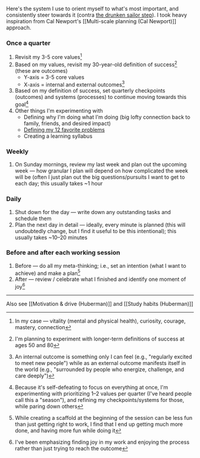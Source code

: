 Here's the system I use to orient myself to what's most important, and consistently steer towards it (contra [the drunken sailor step](https://www.cs.virginia.edu/~robins/YouAndYourResearch.html)). I took heavy inspiration from Cal Newport's [[Multi-scale planning (Cal Newport)]] approach.

### **Once a quarter**
1. Revisit my 3-5 core values[^1]
2. Based on my values, revisit my 30-year-old definition of success[^2] (these are outcomes)
	- Y-axis = 3-5 core values
	- X-axis = internal and external outcomes[^3]
3. Based on my definition of success, set quarterly checkpoints (outcomes) and systems (processes) to continue moving towards this goal[^4]
4. Other things I'm experimenting with
	- Defining why I'm doing what I'm doing (big lofty connection back to family, friends, and desired impact)
	- [Defining my 12 favorite problems](https://www.honest-broker.com/p/my-12-favorite-problems?__readwiseLocation=)
	- Creating a learning syllabus

### **Weekly**
1. On Sunday mornings, review my last week and plan out the upcoming week — how granular I plan will depend on how complicated the week will be (often I just plan out the big questions/pursuits I want to get to each day; this usually takes ~1 hour

### **Daily**
1. Shut down for the day — write down any outstanding tasks and schedule them
2. Plan the next day in detail — ideally, every minute is planned (this will undoubtedly change, but I find it useful to be this intentional); this usually takes ~10–20 minutes

### **Before and after each working session**
1. Before — do all my meta-thinking; i.e., set an intention (what I want to achieve) and make a plan[^5]
2. After — review / celebrate what I finished and identify one moment of joy[^6]

---
Also see [[Motivation & drive (Huberman)]] and [[Study habits (Huberman)]]

[^1]: In my case — vitality (mental and physical health), curiosity, courage, mastery, connection
[^2]: I'm planning to experiment with longer-term definitions of success at ages 50 and 80
[^3]: An internal outcome is something only I can feel (e.g., "regularly excited to meet new people") while as an external outcome manifests itself in the world (e.g., "surrounded by people who energize, challenge, and care deeply")
[^4]: Because it's self-defeating to focus on everything at once, I'm experimenting with prioritizing 1–2 values per quarter (I've heard people call this a "season"), and refining my checkpoints/systems for those, while paring down others
[^5]: While creating a scaffold at the beginning of the session can be less fun than just getting right to work, I find that I end up getting much more done, and having more fun while doing it
[^6]: I've been emphasizing finding joy in my work and enjoying the process rather than just trying to reach the outcome